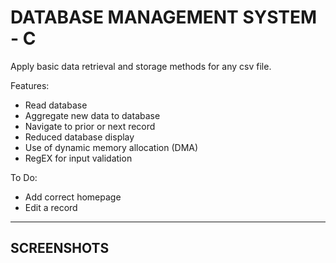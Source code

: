 # DATABASE MANAGEMENT SYSTEM - C 

Apply basic data retrieval and storage methods for any csv file.

Features:
- Read database
- Aggregate new data to database
- Navigate to prior or next record
- Reduced database display
- Use of dynamic memory allocation (DMA)
- RegEX for input validation

To Do:
- Add correct homepage
- Edit a record 

<hr>

## SCREENSHOTS

